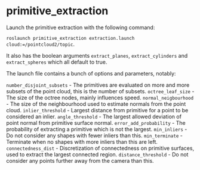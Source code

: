 primitive_extraction
==============

Launch the primitive extraction with the following command:

`roslaunch primitive_extraction extraction.launch cloud:=/pointcloud2/topic`.

It also has the boolean arguments `extract_planes`, `extract_cylinders` and `extract_spheres` which all default to true.

The launch file contains a bunch of options and parameters, notably:

`number_disjoint_subsets` - The primitives are evaluated on more and more subsets of the point cloud, this is the number of subsets.
`octree_leaf_size` - The size of the octree nodes, mainly influences speed.
`normal_neigbourhood` - The size of the neighbourhood used to estimate normals from the point cloud.
`inlier_threshold` - Largest distance from primitive for a point to be considered an inlier.
`angle_threshold` - The largest allowed deviation of point normal from primitive surface normal.
`error_add_probability` - The probability of extracting a primitive which is not the largest.
`min_inliers` - Do not consider any shapes with fewer inliers than this.
`min_terminate` - Terminate when no shapes with more inliers than this are left.
`connectedness_dist` - Discretization of connectedness on primitive surfaces, used to extract the largest connected region.
`distance_threshold` - Do not consider any points further away from the camera than this.
